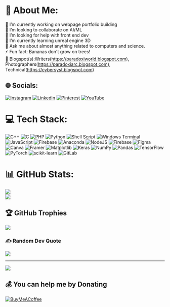# 💫 About Me:
🔭 I’m currently working on webpage portfolio building<br>👯 I’m looking to collaborate on AI/ML<br>🤝 I’m looking for help with front end dev<br>🌱 I’m currently learning unreal engine 3D<br>💬 Ask me about almost anything related to computers and science.<br>⚡ Fun fact: Bananas don't grow on trees!<br>📜 Blogspot(s):Writers(https://paradoxiworld.blogspot.com), Photographers(https://paradoxiarc.blogspot.com), Technical(https://cybersyst.blogspot.com)


## 🌐 Socials:
[![Instagram](https://img.shields.io/badge/Instagram-%23E4405F.svg?logo=Instagram&logoColor=white)](https://instagram.com/arpitrishere) [![LinkedIn](https://img.shields.io/badge/LinkedIn-%230077B5.svg?logo=linkedin&logoColor=white)](https://linkedin.com/in/arpitramesan) [![Pinterest](https://img.shields.io/badge/Pinterest-%23E60023.svg?logo=Pinterest&logoColor=white)](https://pinterest.com/mrplexarishere) [![YouTube](https://img.shields.io/badge/YouTube-%23FF0000.svg?logo=YouTube&logoColor=white)](https://youtube.com/@mrplexar) 

# 💻 Tech Stack:
![C++](https://img.shields.io/badge/c++-%2300599C.svg?style=for-the-badge&logo=c%2B%2B&logoColor=white) ![C](https://img.shields.io/badge/c-%2300599C.svg?style=for-the-badge&logo=c&logoColor=white) ![PHP](https://img.shields.io/badge/php-%23777BB4.svg?style=for-the-badge&logo=php&logoColor=white) ![Python](https://img.shields.io/badge/python-3670A0?style=for-the-badge&logo=python&logoColor=ffdd54) ![Shell Script](https://img.shields.io/badge/shell_script-%23121011.svg?style=for-the-badge&logo=gnu-bash&logoColor=white) ![Windows Terminal](https://img.shields.io/badge/Windows%20Terminal-%234D4D4D.svg?style=for-the-badge&logo=windows-terminal&logoColor=white) ![JavaScript](https://img.shields.io/badge/javascript-%23323330.svg?style=for-the-badge&logo=javascript&logoColor=%23F7DF1E) ![Firebase](https://img.shields.io/badge/firebase-%23039BE5.svg?style=for-the-badge&logo=firebase) ![Anaconda](https://img.shields.io/badge/Anaconda-%2344A833.svg?style=for-the-badge&logo=anaconda&logoColor=white) ![NodeJS](https://img.shields.io/badge/node.js-6DA55F?style=for-the-badge&logo=node.js&logoColor=white) ![Firebase](https://img.shields.io/badge/firebase-a08021?style=for-the-badge&logo=firebase&logoColor=ffcd34) ![Figma](https://img.shields.io/badge/figma-%23F24E1E.svg?style=for-the-badge&logo=figma&logoColor=white) ![Canva](https://img.shields.io/badge/Canva-%2300C4CC.svg?style=for-the-badge&logo=Canva&logoColor=white) ![Framer](https://img.shields.io/badge/Framer-black?style=for-the-badge&logo=framer&logoColor=blue) ![Matplotlib](https://img.shields.io/badge/Matplotlib-%23ffffff.svg?style=for-the-badge&logo=Matplotlib&logoColor=black) ![Keras](https://img.shields.io/badge/Keras-%23D00000.svg?style=for-the-badge&logo=Keras&logoColor=white) ![NumPy](https://img.shields.io/badge/numpy-%23013243.svg?style=for-the-badge&logo=numpy&logoColor=white) ![Pandas](https://img.shields.io/badge/pandas-%23150458.svg?style=for-the-badge&logo=pandas&logoColor=white) ![TensorFlow](https://img.shields.io/badge/TensorFlow-%23FF6F00.svg?style=for-the-badge&logo=TensorFlow&logoColor=white) ![PyTorch](https://img.shields.io/badge/PyTorch-%23EE4C2C.svg?style=for-the-badge&logo=PyTorch&logoColor=white) ![scikit-learn](https://img.shields.io/badge/scikit--learn-%23F7931E.svg?style=for-the-badge&logo=scikit-learn&logoColor=white) ![GitLab](https://img.shields.io/badge/gitlab-%23181717.svg?style=for-the-badge&logo=gitlab&logoColor=white)
# 📊 GitHub Stats:
![](https://github-readme-streak-stats.herokuapp.com/?user=arktrek&theme=dark&hide_border=false)<br/>
![](https://github-readme-stats.vercel.app/api/top-langs/?username=arktrek&theme=dark&hide_border=false&include_all_commits=true&count_private=false&layout=compact)

## 🏆 GitHub Trophies
![](https://github-profile-trophy.vercel.app/?username=arktrek&theme=radical&no-frame=false&no-bg=true&margin-w=4)

### ✍️ Random Dev Quote
![](https://quotes-github-readme.vercel.app/api?type=horizontal&theme=radical)

---
[![](https://visitcount.itsvg.in/api?id=arktrek&icon=0&color=0)](https://visitcount.itsvg.in)

  ## 💰 You can help me by Donating
  [![BuyMeACoffee](https://img.shields.io/badge/Buy%20Me%20a%20Coffee-ffdd00?style=for-the-badge&logo=buy-me-a-coffee&logoColor=black)](https://buymeacoffee.com/paradoxicar) 
